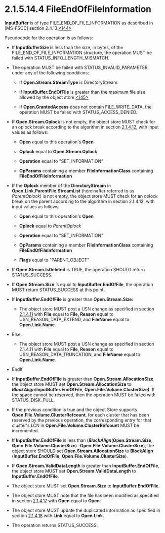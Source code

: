 <html dir="LTR" xmlns:mshelp="http://msdn.microsoft.com/mshelp" xmlns:ddue="http://ddue.schemas.microsoft.com/authoring/2003/5" xmlns:xlink="http://www.w3.org/1999/xlink" xmlns:tool="http://www.microsoft.com/tooltip">
    <head>
        <meta http-equiv="Content-Type" content="text/html; CHARSET=utf-8"></meta>
        <meta name="save" content="history"></meta>
        <title>2.1.5.14.4 FileEndOfFileInformation</title>
        <xml>
            <mshelp:toctitle title="2.1.5.14.4 FileEndOfFileInformation"></mshelp:toctitle>
            <mshelp:rltitle title="[MS-FSA]: FileEndOfFileInformation"></mshelp:rltitle>
            <mshelp:keyword index="A" term="5555bcb6-bc29-4f8a-900c-e469b792faab"></mshelp:keyword>
            <mshelp:attr name="DCSext.ContentType" value="open specification"></mshelp:attr>
            <mshelp:attr name="AssetID" value="5555bcb6-bc29-4f8a-900c-e469b792faab"></mshelp:attr>
            <mshelp:attr name="TopicType" value="kbRef"></mshelp:attr>
            <mshelp:attr name="DCSext.Title" value="[MS-FSA]: FileEndOfFileInformation" />
        </xml>
    </head>
    <body>
        <div id="header">
            <h1 class="heading">2.1.5.14.4 FileEndOfFileInformation</h1>
        </div>
        <div id="mainSection">
            <div id="mainBody">
                <div id="allHistory" class="saveHistory"></div>
                <div id="sectionSection0" class="section" name="collapseableSection">
                    

<p><b>InputBuffer</b> is of type FILE_END_OF_FILE_INFORMATION
as described in <mshelp:link keywords="efbfe127-73ad-4140-9967-ec6500e66d5e" tabindex="0">[MS-FSCC]</mshelp:link>
section <mshelp:link keywords="75241cca-3167-472f-8058-a52d77c6bb17" tabindex="0">2.4.13</mshelp:link>.<a id="Appendix_A_Target_144"></a><a href="4e3695bd-7574-4f24-a223-b4679c065b63.md#Appendix_A_144" aria-label="Product behavior note 144">&lt;144&gt;</a></p>

<p>Pseudocode for the operation is as follows:</p>

<ul><li><p><span><span> 
</span></span>If <b>InputBufferSize</b> is less than the size, in bytes, of the
FILE_END_OF_FILE_INFORMATION structure, the operation MUST be failed with
STATUS_INFO_LENGTH_MISMATCH.</p>

</li><li><p><span><span> 
</span></span>The operation MUST be failed with STATUS_INVALID_PARAMETER under
any of the following conditions:</p>

<ul><li><p><span><span>  </span></span>If <b>Open.Stream.StreamType</b>
is DirectoryStream.</p>

</li><li><p><span><span>  </span></span>If <b>InputBuffer.EndOfFile</b>
is greater than the maximum file size allowed by the object store.<a id="Appendix_A_Target_145"></a><a href="4e3695bd-7574-4f24-a223-b4679c065b63.md#Appendix_A_145" aria-label="Product behavior note 145">&lt;145&gt;</a></p>

</li><li><p><span><span>  </span></span>If <b>Open.GrantedAccess</b>
does not contain FILE_WRITE_DATA, the operation MUST be failed with STATUS_ACCESS_DENIED.</p>

</li></ul></li><li><p><span><span> 
</span></span>If <b>Open.Stream.Oplock</b> is not empty, the object store MUST
check for an oplock break according to the algorithm in section <a href="306239fb-cb60-49fe-b293-df4d1a5f757a.md">2.1.4.12</a>, with input
values as follows:</p>

<ul><li><p><span><span>  </span></span><b>Open</b>
equal to this operation's <b>Open</b></p>

</li><li><p><span><span>  </span></span><b>Oplock</b>
equal to <b>Open.Stream.Oplock</b></p>

</li><li><p><span><span>  </span></span><b>Operation</b>
equal to &quot;SET_INFORMATION&quot;</p>

</li><li><p><span><span>  </span></span><b>OpParams</b>
containing a member <b>FileInformationClass</b> containing <b>FileEndOfFileInformation</b></p>

</li></ul></li><li><p><span><span> 
</span></span>If the <b>Oplock</b> member of the <b>DirectoryStream</b> in <b>Open.Link.ParentFile.StreamList</b>
(hereinafter referred to as <i>ParentOplock</i>) is not empty, the object store
MUST check for an oplock break on the parent according to the algorithm in
section 2.1.4.12, with input values as follows:</p>

<ul><li><p><span><span>  </span></span><b>Open</b>
equal to this operation's <b>Open</b></p>

</li><li><p><span><span>  </span></span><b>Oplock</b>
equal to <i>ParentOplock</i></p>

</li><li><p><span><span>  </span></span><b>Operation</b>
equal to &quot;SET_INFORMATION&quot;</p>

</li><li><p><span><span>  </span></span><b>OpParams</b>
containing a member <b>FileInformationClass</b> containing <b>FileEndOfFileInformation</b></p>

</li><li><p><span><span>  </span></span><b>Flags</b>
equal to &quot;PARENT_OBJECT&quot;</p>

</li></ul></li><li><p><span><span> 
</span></span>If <b>Open.Stream.IsDeleted</b> is TRUE, the operation SHOULD
return STATUS_SUCCESS.</p>

</li><li><p><span><span> 
</span></span>If <b>Open.Stream.Size</b> is equal to <b>InputBuffer.EndOfFile</b>,
the operation MUST return STATUS_SUCCESS at this point.</p>

</li><li><p><span><span> 
</span></span>If <b>InputBuffer.EndOfFile</b> is greater than <b>Open.Stream.Size:</b></p>

<ul><li><p><span><span>  </span></span>The
object store MUST post a USN change as specified in section <a href="2c897c5e-b29e-464d-825f-565ff587f7f1.md">2.1.4.11</a> with <b>File</b>
equal to <b>File</b>, <b>Reason</b> equal to USN_REASON_DATA_EXTEND, and <b>FileName</b>
equal to <b>Open.Link.Name</b>.</p>

</li></ul></li><li><p><span><span> 
</span></span>Else:</p>

<ul><li><p><span><span>  </span></span>The
object store MUST post a USN change as specified in section 2.1.4.11 with <b>File</b>
equal to <b>File</b>, <b>Reason</b> equal to USN_REASON_DATA_TRUNCATION, and <b>FileName</b>
equal to <b>Open.Link.Name</b>.</p>

</li></ul></li><li><p><span><span> 
</span></span>EndIf</p>

</li><li><p><span><span> 
</span></span>If <b>InputBuffer.EndOfFile</b> is greater than <b>Open.Stream.AllocationSize</b>,
the object store MUST set <b>Open.Stream.AllocationSize</b> to <b><i>BlockAlign</i></b>(<b>InputBuffer.EndOfFile</b>,
<b>Open.File.Volume.ClusterSize<i>)</i></b>. If the space cannot be reserved,
then the operation MUST be failed with STATUS_DISK_FULL.</p>

</li><li><p><span><span> 
</span></span>If the previous condition is true and the object Store supports <b>Open.File.Volume.ClusterRefcount</b>,
for each cluster that has been reserved by the previous operation, the
corresponding entry for that cluster's LCN in <b>Open.File.Volume.ClusterRefcount</b>
MUST be incremented. </p>

</li><li><p><span><span> 
</span></span>If <b>InputBuffer.EndOfFile</b> is less than (<b><i>BlockAlign</i></b>(<b>Open.Stream.Size</b>,
<b>Open.File.Volume.ClusterSize</b>) -<b>Open.File.Volume.ClusterSize</b>), the
object store SHOULD set <b>Open.Stream.AllocationSize</b> to <b>BlockAlign</b>
(<b>InputBuffer.EndOfFile</b>, <b>Open.File.Volume.ClusterSize</b>).</p>

</li><li><p><span><span> 
</span></span>If <b>Open.Stream.ValidDataLength</b> is greater than <b>InputBuffer.EndOfFile</b>,
the object store MUST set <b>Open.Stream.ValidDataLength</b> to <b>InputBuffer.EndOfFile</b>.</p>

</li><li><p><span><span> 
</span></span>The object store MUST set <b>Open.Stream.Size</b> to <b>InputBuffer.EndOfFile</b>.</p>

</li><li><p><span><span> 
</span></span>The object store MUST note that the file has been modified as
specified in section <a href="75cdaba1-4401-4c53-b09c-69ba6cd50ce6.md">2.1.4.17</a>
with <b>Open</b> equal to <b>Open</b>.</p>

</li><li><p><span><span> 
</span></span>The object store MUST update the duplicated information as
specified in section <a href="7e375703-5641-48f3-b844-c2ef1ee70461.md">2.1.4.18</a>
with <b>Link</b> equal to <b>Open.Link</b>.</p>

</li><li><p><span><span> 
</span></span>The operation returns STATUS_SUCCESS.</p>

</li></ul>
                </div>
            </div>
        </div>
    </body>
</html>